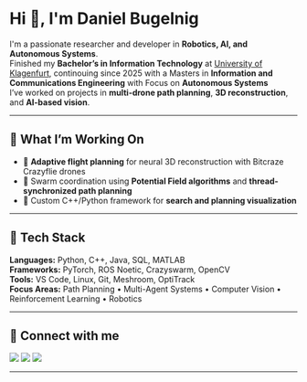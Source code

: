 # Hi 👋, I'm Daniel Bugelnig

I'm a passionate researcher and developer in **Robotics, AI, and Autonomous Systems**.  
Finished my **Bachelor’s in Information Technology** at [University of Klagenfurt](https://www.aau.at/), continouing since 2025 with a Masters in **Information and Communications Engineering** with Focus on **Autonomous Systems**  
I’ve worked on projects in **multi-drone path planning**, **3D reconstruction**, and **AI-based vision**.  

---

## 🚀 What I’m Working On

- 🧠 **Adaptive flight planning** for neural 3D reconstruction with Bitcraze Crazyflie drones  
- 🤖 Swarm coordination using **Potential Field algorithms** and **thread-synchronized path planning**  
- 🧩 Custom C++/Python framework for **search and planning visualization**  

---

## 🧩 Tech Stack

**Languages:** Python, C++, Java, SQL, MATLAB  
**Frameworks:** PyTorch, ROS Noetic, Crazyswarm, OpenCV  
**Tools:** VS Code, Linux, Git, Meshroom, OptiTrack  
**Focus Areas:** Path Planning • Multi-Agent Systems • Computer Vision • Reinforcement Learning • Robotics

---

## 🤝 Connect with me

<p align="center">


[<img src="https://img.shields.io/badge/linkedin-%2312100E.svg?&style=for-the-badge&logo=linkedin&logoColor=white&color=black">](https://www.linkedin.com/in/daniel-bugelnig/)
[<img src="https://img.shields.io/badge/github-%2312100E.svg?&style=for-the-badge&logo=github&logoColor=white&color=black">](https://github.com/danielbugelnig)
[<img src="https://img.shields.io/badge/instagram-%2312100E.svg?&style=for-the-badge&logo=instagram&logoColor=white&color=black">](https://www.instagram.com/daniel.bugelnig/)



</p>

---


